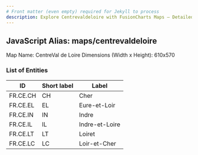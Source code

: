 ```yaml
---
# Front matter (even empty) required for Jekyll to process
description: Explore Centrevaldeloire with FusionCharts Maps – Detailed features for seamless integration. Try now & enhance your data visualization today! 
---
```


## JavaScript Alias: maps/centrevaldeloire

Map Name: CentreVal de Loire
Dimensions (Width x Height): 610x570





### List of Entities

ID | Short label | Label
---|---|---|
FR.CE.CH|CH|Cher
FR.CE.EL|EL|Eure-et-Loir
FR.CE.IN|IN|Indre
FR.CE.IL|IL|Indre-et-Loire
FR.CE.LT|LT|Loiret
FR.CE.LC|LC|Loir-et-Cher